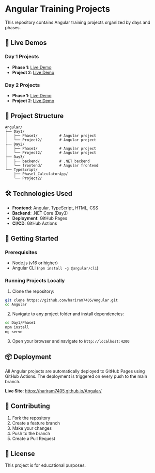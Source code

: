 # Angular Training Projects

This repository contains Angular training projects organized by days and phases.

## 🚀 Live Demos

### Day 1 Projects
- **Phase 1**: [Live Demo](https://hariram7405.github.io/Angular/day1-phase1/)
- **Project 2**: [Live Demo](https://hariram7405.github.io/Angular/day1-project2/)

### Day 2 Projects
- **Phase 1**: [Live Demo](https://hariram7405.github.io/Angular/day2-phase1/)
- **Project 2**: [Live Demo](https://hariram7405.github.io/Angular/day2-project2/)

## 📁 Project Structure

```
Angular/
├── Day1/
│   ├── Phase1/          # Angular project
│   └── Project2/        # Angular project
├── Day2/
│   ├── Phase1/          # Angular project
│   └── Project2/        # Angular project
├── Day3/
│   ├── backend/         # .NET backend
│   └── frontend/        # Angular frontend
└── TypeScript/
    ├── Phase1_CalculatorApp/
    └── Project2/
```

## 🛠️ Technologies Used

- **Frontend**: Angular, TypeScript, HTML, CSS
- **Backend**: .NET Core (Day3)
- **Deployment**: GitHub Pages
- **CI/CD**: GitHub Actions

## 🚀 Getting Started

### Prerequisites
- Node.js (v16 or higher)
- Angular CLI (`npm install -g @angular/cli`)

### Running Projects Locally

1. Clone the repository:
```bash
git clone https://github.com/hariram7405/Angular.git
cd Angular
```

2. Navigate to any project folder and install dependencies:
```bash
cd Day1/Phase1
npm install
ng serve
```

3. Open your browser and navigate to `http://localhost:4200`

## 📦 Deployment

All Angular projects are automatically deployed to GitHub Pages using GitHub Actions. The deployment is triggered on every push to the main branch.

**Live Site**: https://hariram7405.github.io/Angular/

## 🤝 Contributing

1. Fork the repository
2. Create a feature branch
3. Make your changes
4. Push to the branch
5. Create a Pull Request

## 📄 License

This project is for educational purposes.